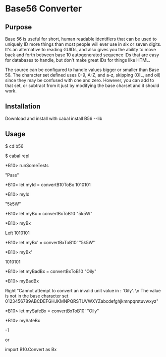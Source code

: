 # Base56 Converter

## Purpose

Base 56 is useful for short, human readable identifiers that can be used to uniquely ID more things than most people will ever use in six or seven digits.  
It's an alternative to reading GUIDs, and also gives you the ability to move back and forth between base 10 autogenerated sequence IDs that are easy for
databases to handle, but don't make great IDs for things like HTML.

The source can be configured to handle values bigger or smaller than Base 56.  The character set defined uses 0-9, A-Z, and a-z, skipping (OIL, and oil)
since they may be confused with one and zero.  However, you can add to that set, or subtract from it just by modifying the base charset and it should work.

## Installation

Download and install with cabal install B56 --lib

## Usage

$ cd b56

$ cabal repl

*B10> runSomeTests

"Pass"

*B10> let myId = convertB10ToBx 1010101

*B10> myId

"5k5W"

*B10> let myBx = convertBxToB10 "5k5W"

*B10> myBx

Left 1010101

*B10> let myBx' = convertBxToB10' "5k5W"

*B10> myBx'

1010101

*B10> let myBadBx = convertBxToB10 "Oily"

*B10> myBadBx

Right "Cannot attempt to convert an invalid unit value in : 'Oily'. \n    The value is not in the base character set 0123456789ABCDEFGHJKMNPQRSTUVWXYZabcdefghjkmnpqrstuvwxyz"

*B10> let mySafeBx = convertBxToB10' "Oily"

*B10> mySafeBx

-1

or

import B10.Convert as Bx

